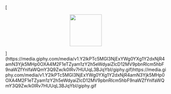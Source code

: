 [<div id="header" align="center">
  <img src="![giphy](https://github.com/UdalovDA/UdalovDA/assets/144095529/b684a031-f653-4b3e-a566-582b59b2f254)
" width="100"/>
</div>
](https://media.giphy.com/media/v1.Y2lkPTc5MGI3NjExYWg0YXg1Y2dxNjR4amN3Yjk5MHp0OXA4M2F1eTZyam1zY2h5eWdyaiZlcD12MV9pbnRlcm5hbF9naWZfYnlfaWQmY3Q9Zw/k0IRv7HUUqL3BJqYbI/giphy.gif)https://media.giphy.com/media/v1.Y2lkPTc5MGI3NjExYWg0YXg1Y2dxNjR4amN3Yjk5MHp0OXA4M2F1eTZyam1zY2h5eWdyaiZlcD12MV9pbnRlcm5hbF9naWZfYnlfaWQmY3Q9Zw/k0IRv7HUUqL3BJqYbI/giphy.gif
